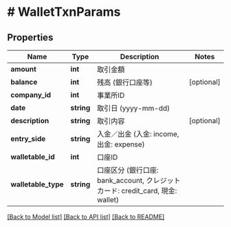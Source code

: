 # # WalletTxnParams

## Properties

Name | Type | Description | Notes
------------ | ------------- | ------------- | -------------
**amount** | **int** | 取引金額 | 
**balance** | **int** | 残高 (銀行口座等) | [optional] 
**company_id** | **int** | 事業所ID | 
**date** | **string** | 取引日 (yyyy-mm-dd) | 
**description** | **string** | 取引内容 | [optional] 
**entry_side** | **string** | 入金／出金 (入金: income, 出金: expense) | 
**walletable_id** | **int** | 口座ID | 
**walletable_type** | **string** | 口座区分 (銀行口座: bank_account, クレジットカード: credit_card, 現金: wallet) | 

[[Back to Model list]](../../README.md#documentation-for-models) [[Back to API list]](../../README.md#documentation-for-api-endpoints) [[Back to README]](../../README.md)


